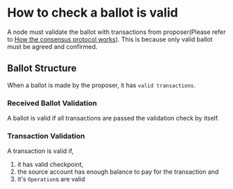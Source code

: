 # How to check a ballot is valid

A node must validate the ballot with transactions from proposer(Please refer to [How the consensus protocol works](./tech_how_the_consensus_protocol_works.md)). This is because only valid ballot must be agreed and confirmed.

## Ballot Structure

When a ballot is made by the proposer, it has `valid transactions`.

### Received Ballot Validation

A ballot is valid if all transactions are passed the validation check by itself.

### Transaction Validation

A transaction is valid if,
1. it has valid checkpoint,
1. the source account has enough balance to pay for the transaction and
1. it's `Operation`s are valid